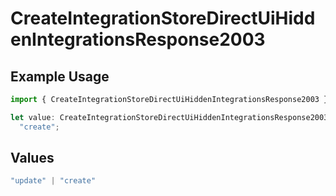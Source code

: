 # CreateIntegrationStoreDirectUiHiddenIntegrationsResponse2003

## Example Usage

```typescript
import { CreateIntegrationStoreDirectUiHiddenIntegrationsResponse2003 } from "@vercel/sdk/models/createintegrationstoredirectop.js";

let value: CreateIntegrationStoreDirectUiHiddenIntegrationsResponse2003 =
  "create";
```

## Values

```typescript
"update" | "create"
```